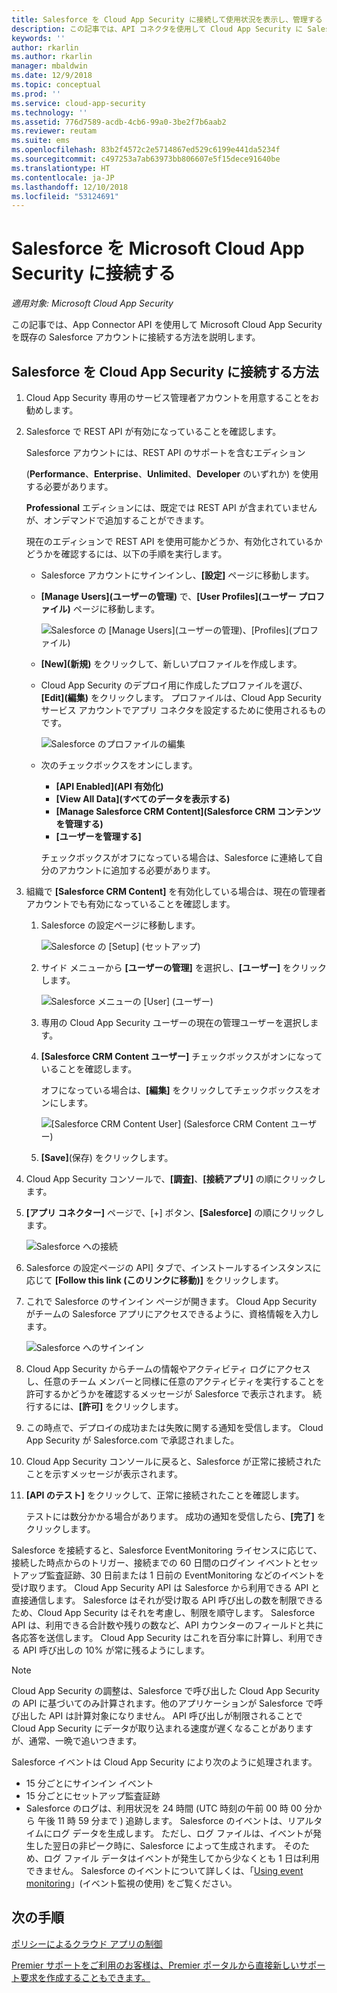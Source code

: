 ```yaml
---
title: Salesforce を Cloud App Security に接続して使用状況を表示し、管理する | Microsoft Docs
description: この記事では、API コネクタを使用して Cloud App Security に Salesforce を接続する方法について説明します。
keywords: ''
author: rkarlin
ms.author: rkarlin
manager: mbaldwin
ms.date: 12/9/2018
ms.topic: conceptual
ms.prod: ''
ms.service: cloud-app-security
ms.technology: ''
ms.assetid: 776d7589-acdb-4cb6-99a0-3be2f7b6aab2
ms.reviewer: reutam
ms.suite: ems
ms.openlocfilehash: 83b2f4572c2e5714867ed529c6199e441da5234f
ms.sourcegitcommit: c497253a7ab63973bb806607e5f15dece91640be
ms.translationtype: HT
ms.contentlocale: ja-JP
ms.lasthandoff: 12/10/2018
ms.locfileid: "53124691"
---
```

# <a name="connect-salesforce-to-microsoft-cloud-app-security"></a>Salesforce を Microsoft Cloud App Security に接続する

*適用対象: Microsoft Cloud App Security*

この記事では、App Connector API を使用して Microsoft Cloud App Security を既存の Salesforce アカウントに接続する方法を説明します。  
  
## <a name="how-to-connect-salesforce-to-cloud-app-security"></a>Salesforce を Cloud App Security に接続する方法  
  
1.  Cloud App Security 専用のサービス管理者アカウントを用意することをお勧めします。  
  
2.  Salesforce で REST API が有効になっていることを確認します。  
  
     Salesforce アカウントには、REST API のサポートを含むエディション   
  
     (**Performance**、**Enterprise**、**Unlimited**、**Developer** のいずれか) を使用する必要があります。  
  
     **Professional** エディションには、既定では REST API が含まれていませんが、オンデマンドで追加することができます。  
  
     現在のエディションで REST API を使用可能かどうか、有効化されているかどうかを確認するには、以下の手順を実行します。  
  
    -   Salesforce アカウントにサインインし、**[設定]** ページに移動します。  
  
    -   **[Manage Users]\(ユーザーの管理\)** で、**[User Profiles]\(ユーザー プロファイル\)** ページに移動します。  
  
         ![Salesforce の [Manage Users]\(ユーザーの管理\)、[Profiles]\(プロファイル\)](./media/salesforce-manageusers-profiles.png "Salesforce の [Manage Users]\(ユーザーの管理\)、[Profiles]\(プロファイル\)")  
  
    -   **[New]\(新規\)** をクリックして、新しいプロファイルを作成します。 
    - Cloud App Security のデプロイ用に作成したプロファイルを選び、**[Edit]\(編集\)** をクリックします。  プロファイルは、Cloud App Security サービス アカウントでアプリ コネクタを設定するために使用されるものです。  
  
         ![Salesforce のプロファイルの編集](./media/salesforce-edit-profile.png "Salesforce のプロファイルの編集")  
  
    -   次のチェックボックスをオンにします。   
        - **[API Enabled]\(API 有効化\)**
        - **[View All Data]\(すべてのデータを表示する\)** 
        - **[Manage Salesforce CRM Content]\(Salesforce CRM コンテンツを管理する\)**
        - **[ユーザーを管理する]**
        
        チェックボックスがオフになっている場合は、Salesforce に連絡して自分のアカウントに追加する必要があります。  
             
3.  組織で **[Salesforce CRM Content]** を有効化している場合は、現在の管理者アカウントでも有効になっていることを確認します。  
  
    1.  Salesforce の設定ページに移動します。  
  
         ![Salesforce の [Setup] (セットアップ)](./media/salesforce-setup.png "Salesforce の [Setup] (セットアップ)")  
  
    2.  サイド メニューから **[ユーザーの管理]** を選択し、**[ユーザー]** をクリックします。  
  
         ![Salesforce メニューの [User] (ユーザー)](./media/salesforce-menu-users.png "Salesforce メニューの [User] (ユーザー)")  
  
    3.  専用の Cloud App Security ユーザーの現在の管理ユーザーを選択します。  
  
    4.  **[Salesforce CRM Content ユーザー]** チェックボックスがオンになっていることを確認します。  
  
         オフになっている場合は、**[編集]** をクリックしてチェックボックスをオンにします。  
  
         ![[Salesforce CRM Content User] (Salesforce CRM Content ユーザー)](./media/salesforce-crm-content-user.png "[Salesforce CRM Content User] (Salesforce CRM Content ユーザー)")  
  
    5.  **[Save]**(保存) をクリックします。  
  
4.  Cloud App Security コンソールで、**[調査]**、**[接続アプリ]** の順にクリックします。  
  
5.  **[アプリ コネクター]** ページで、[+] ボタン、**[Salesforce]** の順にクリックします。  
  
     ![Salesforce への接続](./media/connect-salesforce.png "Salesforce への接続")  
  
6.  Salesforce の設定ページの API] タブで、インストールするインスタンスに応じて **[Follow this link (このリンクに移動)]** をクリックします。  
  
7.  これで Salesforce のサインイン ページが開きます。 Cloud App Security がチームの Salesforce アプリにアクセスできるように、資格情報を入力します。  
  
     ![Salesforce へのサインイン](./media/salesforce-logon.png "Salesforce へのログオン")  
  
8.  Cloud App Security からチームの情報やアクティビティ ログにアクセスし、任意のチーム メンバーと同様に任意のアクティビティを実行することを許可するかどうかを確認するメッセージが Salesforce で表示されます。 続行するには、**[許可]** をクリックします。  
  
9. この時点で、デプロイの成功または失敗に関する通知を受信します。 Cloud App Security が Salesforce.com で承認されました。  
  
10. Cloud App Security コンソールに戻ると、Salesforce が正常に接続されたことを示すメッセージが表示されます。  
  
11. **[API のテスト]** をクリックして、正常に接続されたことを確認します。  
  
     テストには数分かかる場合があります。 成功の通知を受信したら、**[完了]** をクリックします。  
  
  
Salesforce を接続すると、Salesforce EventMonitoring ライセンスに応じて、接続した時点からのトリガー、接続までの 60 日間のログイン イベントとセットアップ監査証跡、30 日前または 1 日前の EventMonitoring などのイベントを受け取ります。 Cloud App Security API は Salesforce から利用できる API と直接通信します。 Salesforce はそれが受け取る API 呼び出しの数を制限できるため、Cloud App Security はそれを考慮し、制限を順守します。 Salesforce API は、利用できる合計数や残りの数など、API カウンターのフィールドと共に各応答を送信します。 Cloud App Security はこれを百分率に計算し、利用できる API 呼び出しの 10% が常に残るようにします。 

> [!NOTE]
> Cloud App Security の調整は、Salesforce で呼び出した Cloud App Security の API に基づいてのみ計算されます。他のアプリケーションが Salesforce で呼び出した API は計算対象になりません。
> API 呼び出しが制限されることで Cloud App Security にデータが取り込まれる速度が遅くなることがありますが、通常、一晩で追いつきます。


Salesforce イベントは Cloud App Security により次のように処理されます。 
  
- 15 分ごとにサインイン イベント
- 15 分ごとにセットアップ監査証跡
- Salesforce のログは、利用状況を 24 時間 (UTC 時刻の午前 00 時 00 分から 午後 11 時 59 分まで ) 追跡します。 Salesforce のイベントは、リアルタイムにログ データを生成します。 ただし、ログ ファイルは、イベントが発生した翌日の非ピーク時に、Salesforce によって生成されます。 そのため、ログ ファイル データはイベントが発生してから少なくとも 1 日は利用できません。 Salesforce のイベントについて詳しくは、「[Using event monitoring](https://developer.salesforce.com/docs/atlas.en-us.api_rest.meta/api_rest/using_resources_event_log_files.htm)」(イベント監視の使用) をご覧ください。


## <a name="next-steps"></a>次の手順  
[ポリシーによるクラウド アプリの制御](control-cloud-apps-with-policies.md)   

[Premier サポートをご利用のお客様は、Premier ポータルから直接新しいサポート要求を作成することもできます。](https://premier.microsoft.com/)  
  
  